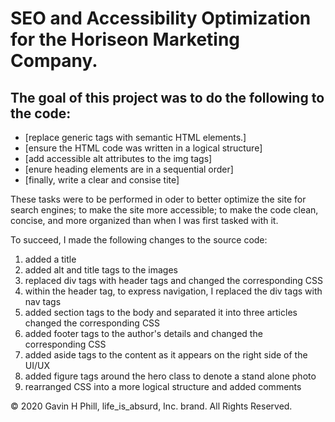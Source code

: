 # SEO and Accessibility Optimization for the Horiseon  Marketing Company.

## The goal of this project was to do the following to the code:
  * [replace generic tags with semantic HTML elements.]
  * [ensure the HTML code was written in a logical structure]
  * [add accessible alt attributes to the img tags]
  * [enure heading elements are in a sequential order]
  * [finally, write a clear and consise tite]
 
These tasks were to be performed in oder to better optimize the site for search engines; to make the site more accessible; to make the code clean, concise, and more organized than when I was first tasked with it.

To succeed, I made the following changes to the source code:

  1. added a title
  2. added alt and title tags to the images
  3. replaced div tags with header tags and changed the corresponding CSS
  4. within the header tag, to express navigation, I replaced the div tags with nav tags
  5. added section tags to the body and separated it into three articles changed the corresponding CSS
  6. added footer tags to the author's details and changed the corresponding CSS
  7. added aside tags to the content as it appears on the right side of the UI/UX
  8. added figure tags around the hero class to denote a stand alone photo
  9. rearranged CSS into a more logical structure and added comments
  
  
  
  



© 2020 Gavin H Phill, life_is_absurd, Inc. brand. All Rights Reserved.
